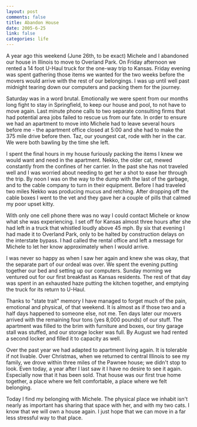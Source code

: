 ```yaml
--- 
layout: post
comments: false
title: Abandon House
date: 2005-6-25
link: false
categories: life
---
```

A year ago this weekend (June 26th, to be exact) Michele and I abandoned our house in Illinois to move to Overland Park. On Friday afternoon we rented a 14 foot U-Haul truck for the one-way trip to Kansas. Friday evening was spent gathering those items we wanted for the two weeks before the movers would arrive with the rest of our belongings. I was up until well past midnight tearing down our computers and packing them for the journey.

Saturday was in a word brutal. Emotionally we were spent from our months long fight to stay in Springfield, to keep our house and pool, to not have to move again. Last minute phone calls to two separate consulting firms that had potential area jobs failed to rescue us from our fate. In order to ensure we had an apartment to move into Michele had to leave several hours before me - the apartment office closed at 5:00 and she had to make the 375 mile drive before then. Taz, our youngest cat, rode with her in the car. We were both bawling by the time she left.

I spent the final hours in my house furiously packing the items I knew we would want and need in the apartment. Nekko, the older cat, mewed constantly from the confines of her carrier. In the past she has not traveled well and I was worried about needing to get her a shot to ease her through the trip. By noon I was on the way to the dump with the last of the garbage, and to the cable company to turn in their equipment. Before I had traveled two miles Nekko was producing mucus and retching. After dropping off the cable boxes I went to the vet and they gave her a couple of pills that calmed my poor upset kitty.

With only one cell phone there was no way I could contact Michele or know what she was experiencing. I set off for Kansas almost three hours after she had left in a truck that whistled loudly above 45 mph. By six that evening I had made it to Overland Park, only to be halted by construction delays on the interstate bypass. I had called the rental office and left a message for Michele to let her know approximately when I would arrive.

I was never so happy as when I saw her again and knew she was okay, that the separate part of our ordeal was over. We spent the evening putting together our bed and setting up our computers. Sunday morning we ventured out for our first breakfast as Kansas residents. The rest of that day was spent in  an exhausted haze putting the kitchen together, and emptying the truck for its return to U-Haul.

Thanks to "state trait" memory I have managed to forget much of the pain, emotional and physical, of that weekend. It is almost as if those two and a half days happened to someone else, not me. Ten days later our movers arrived with the remaining four tons (yes 8,000 pounds) of our stuff. The apartment was filled to the brim with furniture and boxes, our tiny garage stall was stuffed, and our storage locker was full. By August we had rented a second locker and filled it to capacity as well.

Over the past year we had adapted to apartment living again. It is tolerable if not livable. Over Christmas, when we returned to central Illinois to see my family, we drove within three miles of the Pawnee house; we didn't stop to look. Even today, a year after I last saw it I have no desire to see it again. Especially now that it has been sold. That house was our first true home together, a place where we felt comfortable, a place where we felt belonging.

Today I find my belonging with Michele. The physical place we inhabit isn't nearly as important has sharing that space with her, and with my two cats. I know that we will own a house again. I just hope that we can move in a far less stressful way to that place.

